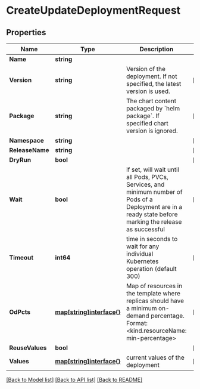 # CreateUpdateDeploymentRequest

## Properties
Name | Type | Description | Notes
------------ | ------------- | ------------- | -------------
**Name** | **string** |  | 
**Version** | **string** | Version of the deployment. If not specified, the latest version is used. | [optional] 
**Package** | **string** | The chart content packaged by &#x60;helm package&#x60;. If specified chart version is ignored. | [optional] 
**Namespace** | **string** |  | [optional] 
**ReleaseName** | **string** |  | [optional] 
**DryRun** | **bool** |  | [optional] 
**Wait** | **bool** | if set, will wait until all Pods, PVCs, Services, and minimum number of Pods of a Deployment are in a ready state before marking the release as successful | [optional] 
**Timeout** | **int64** | time in seconds to wait for any individual Kubernetes operation (default 300) | [optional] 
**OdPcts** | [**map[string]interface{}**](.md) | Map of resources in the template where replicas should have a minimum on-demand percentage. Format: &lt;kind.resourceName: min-percentage&gt; | [optional] 
**ReuseValues** | **bool** |  | [optional] 
**Values** | [**map[string]interface{}**](.md) | current values of the deployment | [optional] 

[[Back to Model list]](../README.md#documentation-for-models) [[Back to API list]](../README.md#documentation-for-api-endpoints) [[Back to README]](../README.md)


